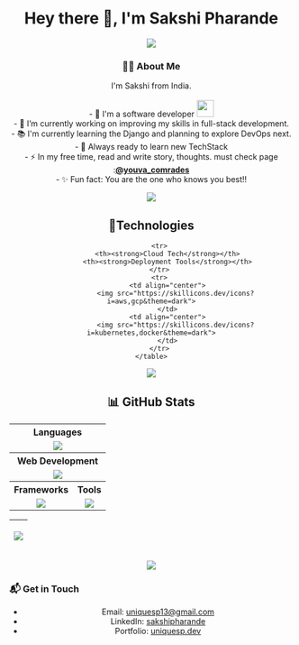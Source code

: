 <h1 align='center'> Hey there 👋, I'm Sakshi Pharande</h1>
<p align="center"><img src='https://capsule-render.vercel.app/api?type=rect&color=gradient&height=2.5&width=5' /></p>
<div align="center">
    <h3>👩‍💻 About Me</h3>
    <p>
        I'm Sakshi from India.<br><br>
        - 🏦 I'm a software developer <img src="https://media.giphy.com/media/WUlplcMpOCEmTGBtBW/giphy.gif"
            width="30"></br>
        - 🔭 I’m currently working on improving my skills in full-stack development.</br>
        - 📚 I'm currently learning the Django and planning to explore DevOps next.</br>
        - 👀 Always ready to learn new TechStack</br>
        - ⚡ In my free time, read and write story, thoughts. must check page :<a
            href="https://www.instagram.com/youva_comrades/"><strong>@youva_comrades</strong> </a></br>
        - ✨ Fun fact: You are the one who knows you best!!</br>
    </p>
</div>

<p align="center"><img src='https://capsule-render.vercel.app/api?type=rect&color=gradient&height=2.5&width=5' /></p>
<div align="center">
    <h2>🔮Technologies</h2>
    <table cellspacing="10">
        <tr>
            <th colspan="2"><strong>Languages</strong></th>
        </tr>
        <tr>
            <td colspan="2" align="center">
                <img src="https://skillicons.dev/icons?i=java,python,javascript,cpp&theme=dark">
            </td>
        </tr>
        <tr>
            <th colspan="2"><strong>Web Development</strong></th>
        </tr>
        <tr>
            <td colspan="2" align="center">
                <img src="https://skillicons.dev/icons?i=html,css,bootstrap">
            </td>
        </tr>
        <tr>
            <th><strong>Frameworks</strong></th>
            <th><strong>Tools</strong></th>
        </tr>
        <tr>
            <td align="center">
                <img src="https://skillicons.dev/icons?i=spring,express,react,nextjs">
            </td>
            <td align="center">
                <img src="https://skillicons.dev/icons?i=vscode,eclipse,git,github&theme=dark">
            </td>
        </tr>

        <tr>
            <th><strong>Cloud Tech</strong></th>
            <th><strong>Deployment Tools</strong></th>
        </tr>
        <tr>
            <td align="center">
                <img src="https://skillicons.dev/icons?i=aws,gcp&theme=dark">
            </td>
            <td align="center">
                <img src="https://skillicons.dev/icons?i=kubernetes,docker&theme=dark">
            </td>
        </tr>
    </table>
</div>


<p align="center"><img src='https://capsule-render.vercel.app/api?type=rect&color=gradient&height=2.5&width=5' /></p>
<div  align="center">
    <h2>📊 GitHub Stats</h2>
    <table align="center">
        <thead>
            <tr>
                <th>
                    <p align="center"><img
                            src="https://github-readme-stats.vercel.app/api?username=uniquesp&show_icons=true&theme=chartreuse-dark">
                    </p>
                </th>
            </tr>
        </thead>
    </table>
</div>

<p align="center"><img src='https://capsule-render.vercel.app/api?type=rect&color=gradient&height=2.5&width=5' /></p>
<div  align="center">
<h3 align="left">📬 Get in Touch</h3>
<ul>
  <li>Email: <a href="mailto:uniquesp13@gmail.com">uniquesp13@gmail.com</a></li>
  <li>LinkedIn: <a href="https://www.linkedin.com/in/uniquesp/" target="_blank">sakshipharande</a></li>
  <li>Portfolio: <a href="https://sakshi-portfolio-eight.vercel.app/" target="_blank">uniquesp.dev</a></li>
</ul>
</div>
